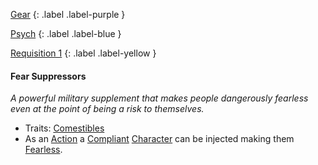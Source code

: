 
[Gear](Game/Gear-List)
{: .label .label-purple }

[Psych](Game/Psych)
{: .label .label-blue }

[Requisition 1](Game/Deployment#Requisition)
{: .label .label-yellow }
#### Fear Suppressors
*A powerful military supplement that makes people dangerously fearless even at the point of being a risk to themselves.*
* Traits: [Comestibles](Game/Core/Gear#Comestibles)
* As an [Action](Game/Core/Terminology#Action) a [Compliant](Game/Core/Terminology#Compliant) [Character](Game/Core/Terminology#Character) can be injected making them [Fearless](Game/Core/Effects#Fearless).

